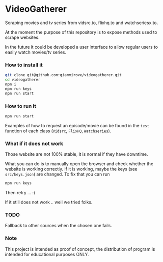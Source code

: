 # VideoGatherer
Scraping movies and tv series from vidsrc.to, flixhq.to and watchseriesx.to.

At the moment the purpose of this repository is to expose methods used 
to scrape websites.

In the future it could be developed a user interface to allow regular users
to easily watch movies/tv series.

### How to install it

```sh
git clone git@github.com:giammirove/videogatherer.git
cd videogatherer
npm i
npm run keys
npm run start
```

### How to run it

```sh
npm run start
```

Examples of how to request an episode/movie can be found in the `test` function
of each class (`Vidsrc`, `FlixHQ`, `Watchseries`).

### What if it does not work

Those website are not 100% stable, it is normal if they have downtime.

What you can do is to manually open the browser and check whether the website 
is working correctly.
If it is working, maybe the keys (see `src/keys.json`) are changed.
To fix that you can run
```sh
npm run keys
```
Then retry ... :)

If it still does not work .. well we tried folks.

### TODO

Fallback to other sources when the chosen one fails.

### Note

This project is intended as proof of concept, 
the distribution of program is intended for educational purposes ONLY.
